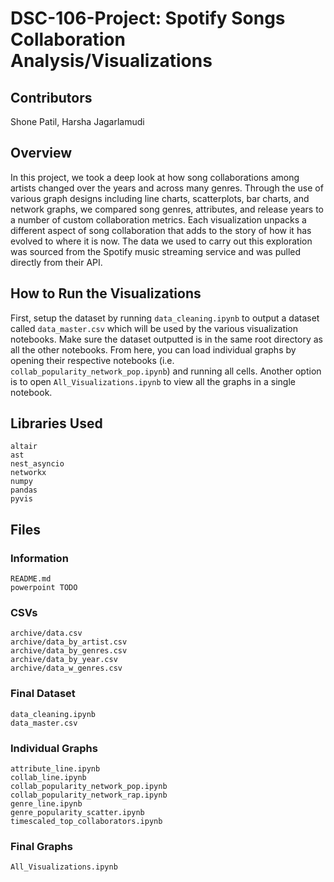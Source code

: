 # DSC-106-Project: Spotify Songs Collaboration Analysis/Visualizations

## Contributors
Shone Patil, Harsha Jagarlamudi

## Overview
In this project, we took a deep look at how song collaborations among artists changed over the years and across many genres. Through the use of various graph designs including line charts, scatterplots, bar charts, and network graphs, we compared song genres, attributes, and release years to a number of custom collaboration metrics. Each visualization unpacks a different aspect of song collaboration that adds to the story of how it has evolved to where it is now. The data we used to carry out this exploration was sourced from the Spotify music streaming service and was pulled directly from their API. 

## How to Run the Visualizations
First, setup the dataset by running `data_cleaning.ipynb` to output a dataset called `data_master.csv` which will be used by the various visualization notebooks. Make sure the dataset outputted is in the same root directory as all the other notebooks. From here, you can load individual graphs by opening their respective notebooks (i.e. `collab_popularity_network_pop.ipynb`) and running all cells. Another option is to open `All_Visualizations.ipynb` to view all the graphs in a single notebook.

## Libraries Used
```
altair
ast
nest_asyncio
networkx
numpy
pandas
pyvis
```

## Files

### Information
```
README.md
powerpoint TODO
```

### CSVs
```
archive/data.csv
archive/data_by_artist.csv
archive/data_by_genres.csv
archive/data_by_year.csv
archive/data_w_genres.csv
```

### Final Dataset
```
data_cleaning.ipynb
data_master.csv
```

### Individual Graphs
```
attribute_line.ipynb
collab_line.ipynb
collab_popularity_network_pop.ipynb
collab_popularity_network_rap.ipynb
genre_line.ipynb
genre_popularity_scatter.ipynb
timescaled_top_collaborators.ipynb

```
 
### Final Graphs
```
All_Visualizations.ipynb
```
